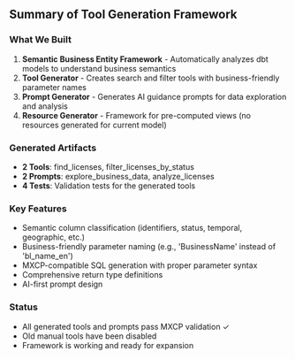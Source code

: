 ## Summary of Tool Generation Framework

### What We Built
1. **Semantic Business Entity Framework** - Automatically analyzes dbt models to understand business semantics
2. **Tool Generator** - Creates search and filter tools with business-friendly parameter names
3. **Prompt Generator** - Generates AI guidance prompts for data exploration and analysis
4. **Resource Generator** - Framework for pre-computed views (no resources generated for current model)

### Generated Artifacts
- **2 Tools**: find_licenses, filter_licenses_by_status
- **2 Prompts**: explore_business_data, analyze_licenses
- **4 Tests**: Validation tests for the generated tools

### Key Features
- Semantic column classification (identifiers, status, temporal, geographic, etc.)
- Business-friendly parameter naming (e.g., 'BusinessName' instead of 'bl_name_en')
- MXCP-compatible SQL generation with proper parameter syntax
- Comprehensive return type definitions
- AI-first prompt design

### Status
- All generated tools and prompts pass MXCP validation ✓
- Old manual tools have been disabled
- Framework is working and ready for expansion

